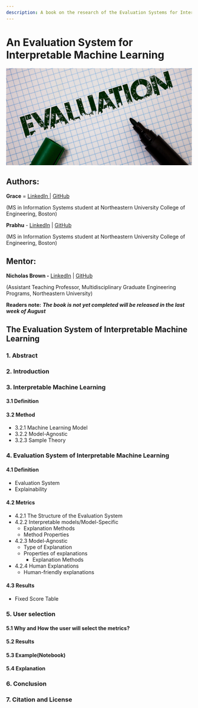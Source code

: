 ```yaml
---
description: A book on the research of the Evaluation Systems for Interpretable Models
---
```


# An Evaluation System for Interpretable Machine Learning

![An Evaluation System](.gitbook/assets/image%20%281%29.png)

## Authors:

**Grace** = [LinkedIn ](https://www.linkedin.com/in/ruisi-gu/)\| [GitHub](https://github.com/GraceRuisiGu)

\(MS in Information Systems student at Northeastern University College of Engineering, Boston\)

**Prabhu** - [LinkedIn](https://www.linkedin.com/in/prabhu-subramanian/) \| [GitHub](https://github.com/prabhuSub)

\(MS in Information Systems student at Northeastern University College of Engineering, Boston\)

## **Mentor:**

**Nicholas Brown
 -** [LinkedIn](https://www.linkedin.com/in/nikbearbrown/) \| [GitHub](https://github.com/nikbearbrown)

\(Assistant Teaching Professor,  Multidisciplinary Graduate Engineering Programs, Northeastern University\)

**Readers note:** _**The book is not yet completed will be released in the last week of August**_

## The Evaluation System of Interpretable Machine Learning

### 1. Abstract

### 2. Introduction

### 3. Interpretable Machine Learning

#### 3.1 Definition

#### 3.2 Method

* 3.2.1 Machine Learning Model
* 3.2.2 Model-Agnostic
* 3.2.3 Sample Theory

### 4. Evaluation System of Interpretable Machine Learning

#### 4.1 Definition

* Evaluation System
* Explainability

#### 4.2 Metrics

* 4.2.1 The Structure of the Evaluation System
* 4.2.2 Interpretable models/Model-Specific
  * Explanation Methods
  * Method Properties
* 4.2.3 Model-Agnostic
  * Type of Explanation
  * Properties of explanations
    * Explanation Methods
* 4.2.4 Human Explanations
  * Human-friendly explanations

#### 4.3 Results

* Fixed Score Table

### 5. User selection

#### 5.1 Why and How the user will select the metrics?

#### 5.2 Results

#### 5.3 Example\(Notebook\)

#### 5.4 Explanation

### 6. Conclusion

### 7. Citation and License

